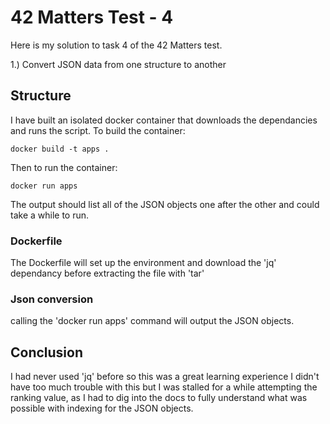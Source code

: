 # 42 Matters Test - 4
Here is my solution to task 4 of the 42 Matters test.

1.) Convert JSON data from one structure to another

## Structure
I have built an isolated docker container that downloads the dependancies and runs the script.
To build the container:
```
docker build -t apps .
```
Then to run the container:
```
docker run apps
```
The output should list all of the JSON objects one after the other and could take a while to run.

### Dockerfile
The Dockerfile will set up the environment and download the 'jq' dependancy before extracting the file with 'tar'

### Json conversion
calling the 'docker run apps' command will output the JSON objects.

## Conclusion
I had never used 'jq' before so this was a great learning experience I didn't have too much trouble with this but I was stalled for a while attempting the ranking value, as I had to dig into the docs to fully understand what was possible with indexing for the JSON objects.